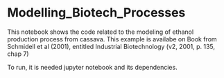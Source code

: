 # Modelling_Biotech_Processes
This notebook shows the code related to the modeling of ethanol production process from cassava.
This example is availabe on Book from Schmidell et al (2001), entitled Industrial Biotechnology  (v2, 2001, p. 135, chap 7)

To run, it is needed jupyter notebook and its dependencies.

